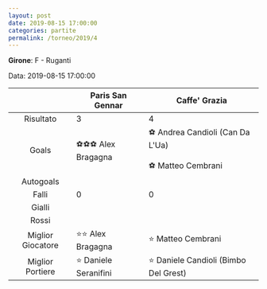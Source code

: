 ```yaml
---
layout: post
date: 2019-08-15 17:00:00
categories: partite
permalink: /torneo/2019/4
---
```

**Girone**: F - Ruganti

Data: 2019-08-15 17:00:00

| | Paris San Gennar | Caffe' Grazia |
|:-----:|-----|-----|
Risultato|3|4
Goals|⚽⚽⚽ Alex Bragagna|⚽ Andrea Candioli (Can Da L'Ua)<br/><br/>⚽ Matteo Cembrani<br/>
Autogoals||
Falli|0|0
Gialli||
Rossi||
Miglior Giocatore|⭐⭐ Alex Bragagna<br/>|⭐ Matteo Cembrani<br/>
Miglior Portiere|⭐ Daniele Seranifini<br/>|⭐ Daniele Candioli (Bimbo Del Grest)<br/>